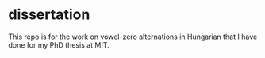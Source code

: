 # dissertation
This repo is for the work on vowel-zero alternations in Hungarian that I have done for my PhD thesis at MIT. 
